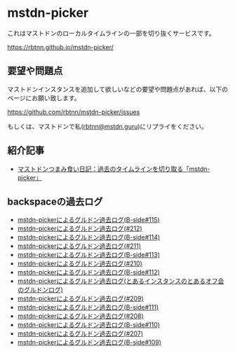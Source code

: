 
# mstdn-picker

これはマストドンのローカルタイムラインの一部を切り抜くサービスです。  

https://rbtnn.github.io/mstdn-picker/

## 要望や問題点

マストドンインスタンスを追加して欲しいなどの要望や問題点があれば、以下のページにお願い致します。  

https://github.com/rbtnn/mstdn-picker/issues

もしくは、マストドンで私([rbtnn@mstdn.guru](https://mstdn.guru/@rbtnn))にリプライをください。  

## 紹介記事

* [マストドンつまみ食い日記：過去のタイムラインを切り取る「mstdn-picker」](http://www.itmedia.co.jp/news/articles/1707/19/news138.html)

## backspaceの過去ログ
 
* [mstdn-pickerによるグルドン過去ログ(B-side#115)](https://rbtnn.github.io/mstdn-picker/?instance=mstdn.guru&since_id=573313&max_id=574555)
* [mstdn-pickerによるグルドン過去ログ(#212)](https://rbtnn.github.io/mstdn-picker/index.html?instance=mstdn.guru&since_id=559221&max_id=560821)
* [mstdn-pickerによるグルドン過去ログ(B-side#114)](https://rbtnn.github.io/mstdn-picker/index.html?insininstancestancetance=mstdn.guru&since_id=547703&max_id=548926)
* [mstdn-pickerによるグルドン過去ログ(#211)](https://rbtnn.github.io/mstdn-picker/index.html?instance=mstdn.guru&since_id=530663&max_id=531598)
* [mstdn-pickerによるグルドン過去ログ(B-side#113)](https://rbtnn.github.io/mstdn-picker/index.html?insininstancestancetance=mstdn.guru&since_id=522286&max_id=523318)
* [mstdn-pickerによるグルドン過去ログ(#210)](https://rbtnn.github.io/mstdn-picker/index.html?instance=mstdn.guru&since_id=506665&max_id=507872)
* [mstdn-pickerによるグルドン過去ログ(B-side#112)](https://rbtnn.github.io/mstdn-picker/index.html?instance=mstdn.guru&since_id=490461&max_id=491867)
* [mstdn-pickerによるグルドン過去ログ(とあるインスタンスのとあるオフ会のグルドンログ)](https://rbtnn.github.io/mstdn-picker/index.html?instance=mstdn.guru&since_id=476040&max_id=478079)
* [mstdn-pickerによるグルドン過去ログ(#209)](https://rbtnn.github.io/mstdn-picker/index.html?instance=mstdn.guru&since_id=470703&max_id=471640)
* [mstdn-pickerによるグルドン過去ログ(B-side#111)](https://rbtnn.github.io/mstdn-picker/index.html?instance=mstdn.guru&since_id=457762&max_id=458611)
* [mstdn-pickerによるグルドン過去ログ(#208)](https://rbtnn.github.io/mstdn-picker/index.html?instance=mstdn.guru&since_id=441438&max_id=442675)
* [mstdn-pickerによるグルドン過去ログ(B-side#110)](https://rbtnn.github.io/mstdn-picker/index.html?instance=mstdn.guru&since_id=429488&max_id=430653)
* [mstdn-pickerによるグルドン過去ログ(#207)](https://rbtnn.github.io/mstdn-picker/index.html?instance=mstdn.guru&since_id=413183&max_id=414527)
* [mstdn-pickerによるグルドン過去ログ(B-side#109)](https://rbtnn.github.io/mstdn-picker/index.html?instance=mstdn.guru&since_id=400670&max_id=401691)
